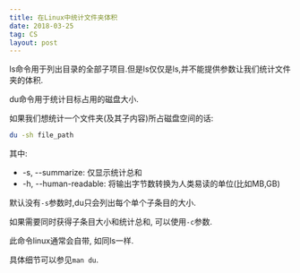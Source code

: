 ```yaml
---
title: 在Linux中统计文件夹体积
date: 2018-03-25
tag: CS
layout: post
---
```


ls命令用于列出目录的全部子项目.但是ls仅仅是ls,并不能提供参数让我们统计文件夹的体积.

du命令用于统计目标占用的磁盘大小.

如果我们想统计一个文件夹(及其子内容)所占磁盘空间的话:

``` bash
du -sh file_path
```

其中:

* -s, --summarize: 仅显示统计总和
* -h, --human-readable: 将输出字节数转换为人类易读的单位(比如MB,GB)

默认没有`-s`参数时,du只会列出每个单个子条目的大小.

如果需要同时获得子条目大小和统计总和, 可以使用`-c`参数.

此命令linux通常会自带, 如同ls一样.

具体细节可以参见`man du`.

